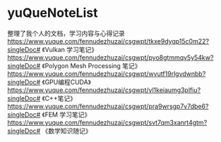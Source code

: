 # yuQueNoteList
整理了我个人的文档，学习内容与心得记录
https://www.yuque.com/fennudezhuzai/csgwpt/tkxe9dyqp15c0m22?singleDoc# 《Vulkan 学习笔记》
https://www.yuque.com/fennudezhuzai/csgwpt/pyo8gtmmqv5y54kw?singleDoc# 《Polygon Mesh Processing 笔记》
https://www.yuque.com/fennudezhuzai/csgwpt/wvutf19rlgvdwnbb?singleDoc# 《GPU编程CUDA》
https://www.yuque.com/fennudezhuzai/csgwpt/vl1keiaumg3plfiu?singleDoc# 《C++笔记》
https://www.yuque.com/fennudezhuzai/csgwpt/pra9wrsgp7v7dbe6?singleDoc# 《FEM 学习笔记》
https://www.yuque.com/fennudezhuzai/csgwpt/svt7qm3xanrt4gtm?singleDoc# 《数学知识随记》
